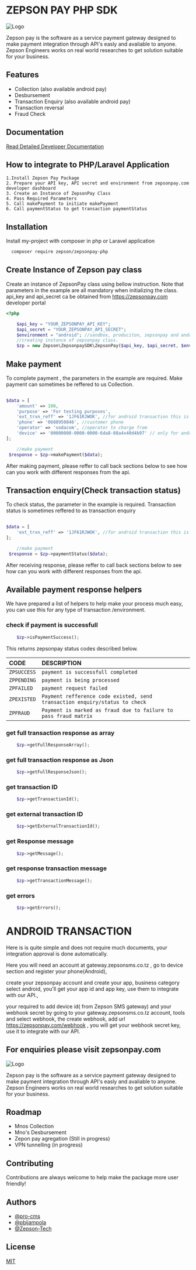 
# ZEPSON PAY PHP SDK

![Logo](https://raw.githubusercontent.com/pro-cms/zepsonpay-php/master/flow.png)

Zepson pay is the software as a service payment gateway designed to make payment integration through API's easly and avaliable to anyone.
Zepson Engineers  works on real world researches to get solution suitable for your business.


## Features

- Collection (also available android pay)
- Desbursement
- Transaction Enquiry  (also available android pay)
- Transaction reversal
- Fraud Check



## Documentation

[Read Detailed Developer Documentation](https://zepsonpay.com/public/docs)


## How to integrate to PHP/Laravel Application
    1.Install Zepson Pay Package
    2. Prepare your API key, API secret and environment from zepsonpay.com developer dashboard
    3. Create an Instance of ZepsonPay Class
    4. Pass Required Parameters
    5. Call makePayment to initiate makePayment
    6. Call paymentStatus to get transaction paymentStatus

 



 


## Installation

Install my-project with composer in php or Laravel application

```bash
  composer require zepson/zepsonpay-php
```


## Create Instance of Zepson pay class
 
 Create an instance of ZepsonPay class using bellow instruction. Note that parameters in the example are all
 mandatory when initializing the class.
 api_key and api_secret ca be obtained from https://zepsonpay.com developer portal

```php
<?php 

    $api_key = "YOUR_ZEPSONPAY_API_KEY";
    $api_secret = "YOUR_ZEPSONPAY_API_SECRET";
    $environment = "android"; //sandbox, produciton, zepsonpay and android. currently support android (v1.0)
    //creating instance of zepsonpay class.
    $zp = new Zepson\ZepsonpaySDK\ZepsonPay($api_key, $api_secret, $environment);
```

## Make payment
 
To complete payment , the parameters in the example are required. Make payment can sometimes 
be reffered to us Collection.

```php
 
$data = [
    'amount' => 100,
    'purpose' => 'For testing purposes',
    'ext_trxn_reff' => '1JF61RJWOK', //for android transaction this is equal to operators transaction id received after payment
    'phone' => '0688950846', //customer phone
    'operator' => 'vodacom', //operator to charge from
    'device' => '00000000-0000-0000-6da8-08a4x40d4b97' // only for android transactions obtained after registering device in gateway.zepsonsms.co.tz
];

    //make payment
 $response = $zp->makePayment($data);
```
After making payment, please reffer to call back sections below to see how can you work with different
responses from the api.


## Transaction enquiry(Check transaction status)
 
To check status, the parameter  in the example is required. Transaction status is sometimes 
reffered to as transaction enquiry

```php
 
$data = [
    'ext_trxn_reff' => '1JF61RJWOK', //for android transaction this is equal to operators transaction id received after payment
];

    //make payment
 $response = $zp->paymentStatus($data);
```
After receiving response, please reffer to call back sections below to see how can you work with different
responses from the api.


## Available payment response helpers

 We have prepared a list of helpers to help make your process much easy, you can use this for 
 any type of transaction /environment.
 
### check if payment is successfull
```php 
    $zp->isPaymentSuccess();
```

This returns zepsonpay status codes described below.

| CODE | DESCRIPTION      
| :-------- | :------- |  
| `ZPSUCCESS`      | `payment is successfull completed` | 
| `ZPPENDING`      | `payment is being processed` | 
| `ZPFAILED`      | `payment request failed` | 
| `ZPEXISTED`      | `Payment refference code existed, send transaction enquiry/status to check` | 
| `ZPFRAUD`      | `Payment is marked as fraud due to failure to pass fraud matrix` | 


### get full transaction response as array
```php 
    $zp->getFullResponseArray();
```


### get full transaction response as Json
```php 
    $zp->getFullResponseJson();
```


### get   transaction ID
```php 
    $zp->getTransactionId();
```


### get external  transaction ID
```php 
    $zp->getExternalTransactionId();
```

### get   Response message
```php 
    $zp->getMessage();
```


### get response transaction message
```php 
    $zp->getTransactionMessage();
```



### get errors
```php 
    $zp->getErrors();
```

# ANDROID TRANSACTION 

Here is is quite simple and does not require much documents, your integration approval is done automatically.

Here you will need an account at gateway.zepsonsms.co.tz , go to device section and register your phone(Android),

create your zepsonpay account and create your app, business category select android, you'll get your app id and app key, use them to integrate with our API.,

your required to add device id( from Zepson SMS gateway) and your webhook secret by going to your gateway.zepsonsms.co.tz account, tools and select webhook, the create webhook, add url https://zepsonpay.com/webhook , you will get your webhook secret key, use it to integrate with our API.

## For enquiries please visit zepsonpay.com

![Logo](https://raw.githubusercontent.com/pro-cms/zepsonpay-php/master/logo.png)

Zepson pay is the software as a service payment gateway designed to make payment integration through API's easly and avaliable to anyone.
Zepson Engineers  works on real world researches to get solution suitable for your business.


## Roadmap

- Mnos Collection
- Mno's Desbursement
- Zepon pay agregation (Still in progress)
- VPN tunnelling (in progress)

## Contributing

Contributions are always welcome to help make the package more user friendly!
 

## Authors

- [@pro-cms](https://www.github.com/pro-cms)
- [@pbijampola](https://www.github.com/pbijampola)
- [@Zepson-Tech](https://www.github.com/Zepson-Tech)
## License

[MIT](https://choosealicense.com/licenses/mit/)

